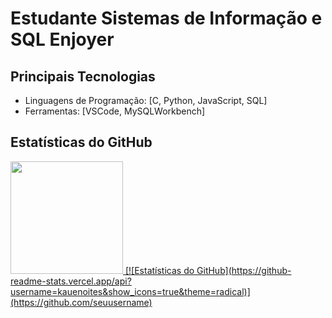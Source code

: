 # Estudante Sistemas de Informação e SQL Enjoyer

## Principais Tecnologias

- Linguagens de Programação: [C, Python, JavaScript, SQL]
- Ferramentas: [VSCode, MySQLWorkbench]

## Estatísticas do GitHub
<a href="https://github.com/kauenoites">
<img loading="lazy" height="180em" src="https://github-readme-stats.vercel.app/api/top-langs/?username=kauenoites&layout=compact&langs_count=7&theme=dracula"/>
[![Estatísticas do GitHub](https://github-readme-stats.vercel.app/api?username=kauenoites&show_icons=true&theme=radical)](https://github.com/seuusername)

